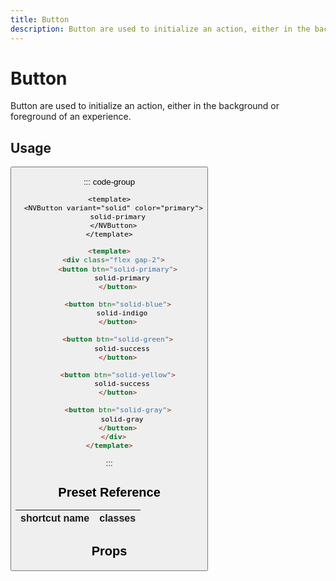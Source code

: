 ```yaml
---
title: Button
description: Button are used to initialize an action, either in the background or foreground of an experience.
---
```


# Button

Button are used to initialize an action, either in the background or foreground of an experience.

## Usage

<script setup>
import Button from '../.vitepress/theme/components/Button.vue'
</script>

<Button/>

::: code-group

```vue [Component]
<template>
  <NVButton variant="solid" color="primary">
    solid-primary
  </NVButton>
</template>
```

```html [Presets]
<template>
  <div class="flex gap-2">
    <button btn="solid-primary">
      solid-primary
    </button>

    <button btn="solid-blue">
      solid-indigo
    </button>

    <button btn="solid-green">
      solid-success
    </button>

    <button btn="solid-yellow">
      solid-success
    </button>

    <button btn="solid-gray">
      solid-gray
    </button>
  </div>
</template>

```

:::

## Preset Reference

| shortcut name | classes                                                                |
| ------------- | ---------------------------------------------------------------------- |

## Props
